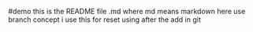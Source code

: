 #demo
this is the README file
.md where md means markdown
here use branch concept
i use this for reset using after the add in git
